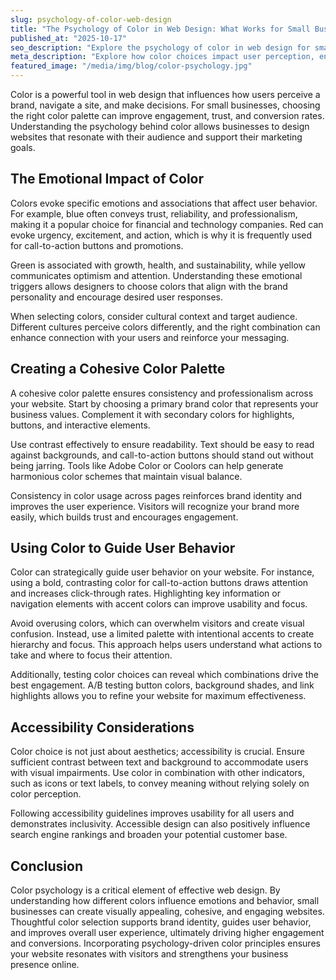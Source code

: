 ```yaml
---
slug: psychology-of-color-web-design
title: "The Psychology of Color in Web Design: What Works for Small Businesses"
published_at: "2025-10-17"
seo_description: "Explore the psychology of color in web design for small businesses. Learn how to choose brand colors, create cohesive palettes, guide user behavior, enhance conversions, and improve UX while building trust and credibility online."
meta_description: "Explore how color choices impact user perception, engagement, and conversions on small business websites, and learn how to apply psychology-driven design principles."
featured_image: "/media/img/blog/color-psychology.jpg"
---
```


Color is a powerful tool in web design that influences how users perceive a brand, navigate a site, and make decisions. For small businesses, choosing the right color palette can improve engagement, trust, and conversion rates. Understanding the psychology behind color allows businesses to design websites that resonate with their audience and support their marketing goals.

## The Emotional Impact of Color

Colors evoke specific emotions and associations that affect user behavior. For example, blue often conveys trust, reliability, and professionalism, making it a popular choice for financial and technology companies. Red can evoke urgency, excitement, and action, which is why it is frequently used for call-to-action buttons and promotions.

Green is associated with growth, health, and sustainability, while yellow communicates optimism and attention. Understanding these emotional triggers allows designers to choose colors that align with the brand personality and encourage desired user responses.

When selecting colors, consider cultural context and target audience. Different cultures perceive colors differently, and the right combination can enhance connection with your users and reinforce your messaging.

## Creating a Cohesive Color Palette

A cohesive color palette ensures consistency and professionalism across your website. Start by choosing a primary brand color that represents your business values. Complement it with secondary colors for highlights, buttons, and interactive elements.

Use contrast effectively to ensure readability. Text should be easy to read against backgrounds, and call-to-action buttons should stand out without being jarring. Tools like Adobe Color or Coolors can help generate harmonious color schemes that maintain visual balance.

Consistency in color usage across pages reinforces brand identity and improves the user experience. Visitors will recognize your brand more easily, which builds trust and encourages engagement.

## Using Color to Guide User Behavior

Color can strategically guide user behavior on your website. For instance, using a bold, contrasting color for call-to-action buttons draws attention and increases click-through rates. Highlighting key information or navigation elements with accent colors can improve usability and focus.

Avoid overusing colors, which can overwhelm visitors and create visual confusion. Instead, use a limited palette with intentional accents to create hierarchy and focus. This approach helps users understand what actions to take and where to focus their attention.

Additionally, testing color choices can reveal which combinations drive the best engagement. A/B testing button colors, background shades, and link highlights allows you to refine your website for maximum effectiveness.

## Accessibility Considerations

Color choice is not just about aesthetics; accessibility is crucial. Ensure sufficient contrast between text and background to accommodate users with visual impairments. Use color in combination with other indicators, such as icons or text labels, to convey meaning without relying solely on color perception.

Following accessibility guidelines improves usability for all users and demonstrates inclusivity. Accessible design can also positively influence search engine rankings and broaden your potential customer base.

## Conclusion

Color psychology is a critical element of effective web design. By understanding how different colors influence emotions and behavior, small businesses can create visually appealing, cohesive, and engaging websites. Thoughtful color selection supports brand identity, guides user behavior, and improves overall user experience, ultimately driving higher engagement and conversions. Incorporating psychology-driven color principles ensures your website resonates with visitors and strengthens your business presence online.
